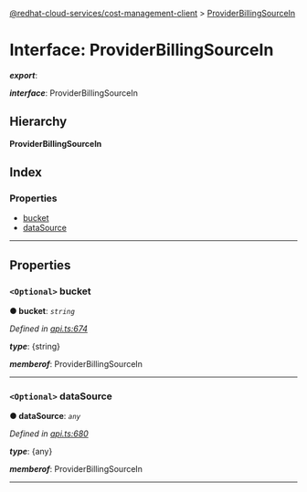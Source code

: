 [@redhat-cloud-services/cost-management-client](../README.md) > [ProviderBillingSourceIn](../interfaces/providerbillingsourcein.md)

# Interface: ProviderBillingSourceIn

*__export__*: 

*__interface__*: ProviderBillingSourceIn

## Hierarchy

**ProviderBillingSourceIn**

## Index

### Properties

* [bucket](providerbillingsourcein.md#bucket)
* [dataSource](providerbillingsourcein.md#datasource)

---

## Properties

<a id="bucket"></a>

### `<Optional>` bucket

**● bucket**: *`string`*

*Defined in [api.ts:674](https://github.com/karelhala/javascript-clients/blob/master/packages/cost-management/api.ts#L674)*

*__type__*: {string}

*__memberof__*: ProviderBillingSourceIn

___
<a id="datasource"></a>

### `<Optional>` dataSource

**● dataSource**: *`any`*

*Defined in [api.ts:680](https://github.com/karelhala/javascript-clients/blob/master/packages/cost-management/api.ts#L680)*

*__type__*: {any}

*__memberof__*: ProviderBillingSourceIn

___

